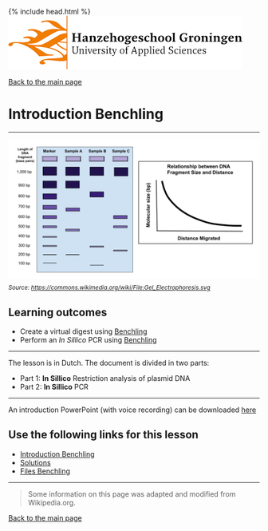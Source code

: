 {% include head.html %}
![Hanze](../hanze/hanze.png)

[Back to the main page](../index.md)

# Introduction Benchling

---

![Pic](./pics/impression.png)
*<sub>Source: https://commons.wikimedia.org/wiki/File:Gel_Electrophoresis.svg</sub>*

## Learning outcomes
- Create a virtual digest using [Benchling](https://www.benchling.com/)
- Perform an *In Sillico* PCR using [Benchling](https://www.benchling.com/)

--- 

The lesson is in Dutch.
The document is divided in two parts:
- Part 1: **In Sillico** Restriction analysis of plasmid DNA
- Part 2: **In Sillico** PCR


---

An introduction PowerPoint (with voice recording) can be downloaded [here](./files/introduction_benchling.pptx)

## Use the following links for this lesson

- [Introduction Benchling](./files/introduction_benchling.pdf)
- [Solutions](./files/introduction_benchling_solutions.pdf)
- [Files Benchling](./files/files_benchling.zip)


---

>Some  information on this page was adapted and modified from Wikipedia.org.

[Back to the main page](../index.md)
